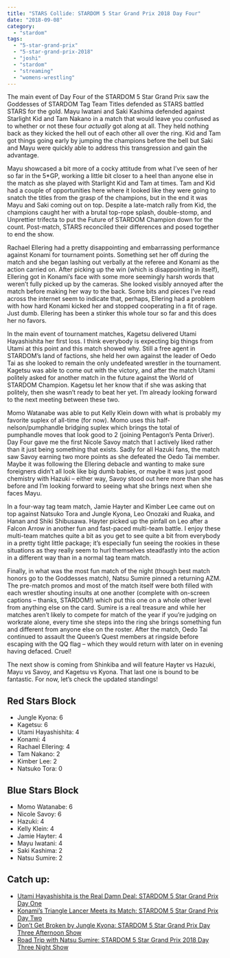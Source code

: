 ```yaml
---
title: "STARS Collide: STARDOM 5 Star Grand Prix 2018 Day Four"
date: "2018-09-08"
category: 
  - "stardom"
tags: 
  - "5-star-grand-prix"
  - "5-star-grand-prix-2018"
  - "joshi"
  - "stardom"
  - "streaming"
  - "womens-wrestling"
---
```


The main event of Day Four of the STARDOM 5 Star Grand Prix saw the Goddesses of STARDOM Tag Team Titles defended as STARS battled STARS for the gold. Mayu Iwatani and Saki Kashima defended against Starlight Kid and Tam Nakano in a match that would leave you confused as to whether or not these four _actually_ got along at all. They held nothing back as they kicked the hell out of each other all over the ring. Kid and Tam got things going early by jumping the champions before the bell but Saki and Mayu were quickly able to address this transgression and gain the advantage.

<Tweet tweetId="1036318349204963328" />

Mayu showcased a bit more of a cocky attitude from what I’ve seen of her so far in the 5\*GP, working a little bit closer to a heel than anyone else in the match as she played with Starlight Kid and Tam at times. Tam and Kid had a couple of opportunities here where it looked like they were going to snatch the titles from the grasp of the champions, but in the end it was Mayu and Saki coming out on top. Despite a late-match rally from Kid, the champions caught her with a brutal top-rope splash, double-stomp, and Unprettier trifecta to put the Future of STARDOM Champion down for the count. Post-match, STARS reconciled their differences and posed together to end the show.

<Tweet tweetId="1037776347718803456" />

Rachael Ellering had a pretty disappointing and embarrassing performance against Konami for tournament points. Something set her off during the match and she began lashing out verbally at the referee and Konami as the action carried on. After picking up the win (which is disappointing in itself), Ellering got in Konami’s face with some more seemingly harsh words that weren’t fully picked up by the cameras. She looked visibly annoyed after the match before making her way to the back. Some bits and pieces I’ve read across the internet seem to indicate that, perhaps, Ellering had a problem with how hard Konami kicked her and stopped cooperating in a fit of rage. Just dumb. Ellering has been a stinker this whole tour so far and this does her no favors.

In the main event of tournament matches, Kagetsu delivered Utami Hayashishita her first loss. I think everybody is expecting big things from Utami at this point and this match showed why. Still a free agent in STARDOM’s land of factions, she held her own against the leader of Oedo Tai as she looked to remain the only undefeated wrestler in the tournament. Kagetsu was able to come out with the victory, and after the match Utami politely asked for another match in the future against the World of STARDOM Champion. Kagetsu let her know that if she was asking that politely, then she wasn’t ready to beat her yet. I’m already looking forward to the next meeting between these two.

<Tweet tweetId="1037547286706831363" />

Momo Watanabe was able to put Kelly Klein down with what is probably my favorite suplex of all-time (for now). Momo uses this half-nelson/pumphandle bridging suplex which brings the total of pumphandle moves that look good to 2 (joining Pentagon’s Penta Driver).  Day Four gave me the first Nicole Savoy match that I actively liked rather than it just being something that exists. Sadly for all Hazuki fans, the match saw Savoy earning two more points as she defeated the Oedo Tai member. Maybe it was following the Ellering debacle and wanting to make sure foreigners didn’t all look like big dumb babies, or maybe it was just good chemistry with Hazuki – either way, Savoy stood out here more than she has before and I’m looking forward to seeing what she brings next when she faces Mayu.

In a four-way tag team match, Jamie Hayter and Kimber Lee came out on top against Natsuko Tora and Jungle Kyona, Leo Onozaki and Ruaka, and Hanan and Shiki Shibusawa. Hayter picked up the pinfall on Leo after a Falcon Arrow in another fun and fast-paced multi-team battle. I enjoy these multi-team matches quite a bit as you get to see quite a bit from everybody in a pretty tight little package; it’s especially fun seeing the rookies in these situations as they really seem to hurl themselves steadfastly into the action in a different way than in a normal tag team match.

Finally, in what was the most fun match of the night (though best match honors go to the Goddesses match), Natsu Sumire pinned a returning AZM. The pre-match promos and most of the match itself were both filled with each wrestler shouting insults at one another (complete with on-screen captions – thanks, STARDOM!) which put this one on a whole other level from anything else on the card. Sumire is a real treasure and while her matches aren’t likely to compete for match of the year if you’re judging on workrate alone, every time she steps into the ring she brings something fun and different from anyone else on the roster. After the match, Oedo Tai continued to assault the Queen’s Quest members at ringside before escaping with the QQ flag – which they would return with later on in evening having defaced. Cruel!

<Tweet tweetId="1036488606393593856" />

The next show is coming from Shinkiba and will feature Hayter vs Hazuki, Mayu vs Savoy, and Kagetsu vs Kyona. That last one is bound to be fantastic. For now, let’s check the updated standings!

## Red Stars Block

- Jungle Kyona: 6
- Kagetsu: 6
- Utami Hayashishita: 4
- Konami: 4
- Rachael Ellering: 4
- Tam Nakano: 2
- Kimber Lee: 2
- Natsuko Tora: 0

<Tweet tweetId="1035855719348690951" />

## Blue Stars Block

- Momo Watanabe: 6
- Nicole Savoy: 6
- Hazuki: 4
- Kelly Klein: 4
- Jamie Hayter: 4
- Mayu Iwatani: 4
- Saki Kashima: 2
- Natsu Sumire: 2

<Tweet tweetId="1035855330813431808" />

## Catch up:

- [Utami Hayashishita is the Real Damn Deal: STARDOM 5 Star Grand Prix Day One](https://www.gansobomb.com/2018/08/21/stardom-5-star-grand-prix-day-one/)
- [Konami’s Triangle Lancer Meets its Match: STARDOM 5 Star Grand Prix Day Two](https://www.gansobomb.com/2018/08/25/stardom-5-star-grand-prix-day-two/)
- [Don’t Get Broken by Jungle Kyona: STARDOM 5 Star Grand Prix Day Three Afternoon Show](https://www.gansobomb.com/2018/08/30/stardom-5-star-grand-prix-day-three-afternoon-show/)
- [Road Trip with Natsu Sumire: STARDOM 5 Star Grand Prix 2018 Day Three Night Show](https://www.gansobomb.com/2018/09/01/stardom-5-star-grand-prix-day-three-night-show/)
